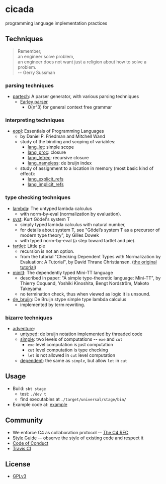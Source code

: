 # cicada

programming language implementation practices

## Techniques

> Remember,<br>
> an engineer solve problem,<br>
> an engineer does not want just a religion about how to solve a problem.<br>
> -- Gerry Sussman

### parsing techniques

- [partech](https://github.com/xieyuheng/cicada/tree/master/src/main/scala/xieyuheng/partech):
  A parser generator, with various parsing techniques
  - [Earley parser](https://github.com/xieyuheng/cicada/tree/master/src/main/scala/xieyuheng/partech/parsing_techniques/Earley.scala)
    - O(n^3) for general context free grammar

### interpreting techniques

- [eopl](https://github.com/xieyuheng/cicada/tree/master/src/main/scala/xieyuheng/eopl):
  Essentials of Programming Languages
  - by Daniel P. Friedman and Mitchell Wand
  - study of the binding and scoping of variables:
    - [lang_let](https://github.com/xieyuheng/cicada/tree/master/src/main/scala/xieyuheng/eopl/lang_let):
      simple scope
    - [lang_proc](https://github.com/xieyuheng/cicada/tree/master/src/main/scala/xieyuheng/eopl/lang_proc):
      closure
    - [lang_letrec](https://github.com/xieyuheng/cicada/tree/master/src/main/scala/xieyuheng/eopl/lang_letrec):
      recursive closure
    - [lang_nameless](https://github.com/xieyuheng/cicada/tree/master/src/main/scala/xieyuheng/eopl/lang_nameless):
      de bruijn index
  - study of assignment to a location in memory (most basic kind of effect):
    - [lang_explicit_refs](https://github.com/xieyuheng/cicada/tree/master/src/main/scala/xieyuheng/eopl/lang_explicit_refs)
    - [lang_implicit_refs](https://github.com/xieyuheng/cicada/tree/master/src/main/scala/xieyuheng/eopl/lang_implicit_refs)

### type checking techniques

- [lambda](https://github.com/xieyuheng/cicada/tree/master/src/main/scala/xieyuheng/lambda):
  The untyped lambda calculus
  - with norm-by-eval (normalization by evaluation).
- [syst](https://github.com/xieyuheng/cicada/tree/master/src/main/scala/xieyuheng/syst):
  Kurt Gödel's system T
  - simply typed lambda calculus with natural number,
  - for details about system T, see "Gödel’s system T as a precursor of modern type theory", by Gilles Dowek
  - with typed norm-by-eval (a step toward tartlet and pie).
- [tartlet](https://github.com/xieyuheng/cicada/tree/master/src/main/scala/xieyuheng/tartlet):
  Little pie
  - recursion is not an option.
  - from the tutorial "Checking Dependent Types with Normalization by Evaluation: A Tutorial",
    by David Thrane Christiansen.
    ([the original tutorial](http://davidchristiansen.dk/tutorials/nbe))
- [minitt](https://github.com/xieyuheng/cicada/tree/master/src/main/scala/xieyuheng/minitt):
  The dependently typed Mini-TT language
  - described in paper: "A simple type-theoretic language: Mini-TT",
    by Thierry Coquand, Yoshiki Kinoshita, Bengt Nordström, Makoto Takeyama.
  - no termination check, thus when viewed as logic it is unsound.
- [de_bruijn](https://github.com/xieyuheng/cicada/tree/master/src/main/scala/xieyuheng/de_bruijn):
  De Bruijn stype simple type lambda calculus
  - implemented by term rewriting.

### bizarre techniques

- [adventure](https://github.com/xieyuheng/cicada/tree/master/src/main/scala/xieyuheng/adventure):
  - [untyped](https://github.com/xieyuheng/cicada/tree/master/src/main/scala/xieyuheng/adventure/untyped):
    de bruijn notation implemented by threaded code
  - [simple](https://github.com/xieyuheng/cicada/tree/master/src/main/scala/xieyuheng/adventure/simple):
    two levels of computations -- `exe` and `cut`
    - `exe` level computation is just computation
    - `cut` level computation is type checking
    - `let` is not allowed in `cut` level computation
  - [dependent](https://github.com/xieyuheng/cicada/tree/master/src/main/scala/xieyuheng/adventure/dependent):
    the same as `simple`, but allow `let` in `cut`

## Usage

- Build: `sbt stage`
  - test: `./dev t`
  - find executables at `./target/universal/stage/bin/`
- Example code at: [example](https://github.com/xieyuheng/cicada/tree/master/example)

## Community

- We enforce C4 as collaboration protocol -- [The C4 RFC](https://rfc.zeromq.org/spec:42/C4)
- [Style Guide](STYLE-GUIDE.md) -- observe the style of existing code and respect it
- [Code of Conduct](CODE-OF-CONDUCT.md)
- [Travis CI](https://travis-ci.org/xieyuheng/cicada)

## License

- [GPLv3](LICENSE)
